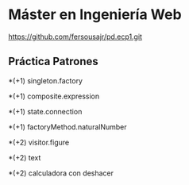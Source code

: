 
# Máster en Ingeniería Web 

https://github.com/fersousajr/pd.ecp1.git

## Práctica Patrones

*(+1) singleton.factory

*(+1) composite.expression

*(+1) state.connection

*(+1) factoryMethod.naturalNumber

*(+2) visitor.figure

*(+2) text

*(+2) calculadora con deshacer